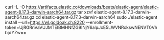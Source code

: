 curl -L -O https://artifacts.elastic.co/downloads/beats/elastic-agent/elastic-agent-8.17.3-darwin-aarch64.tar.gz 
tar xzvf elastic-agent-8.17.3-darwin-aarch64.tar.gz
cd elastic-agent-8.17.3-darwin-aarch64
sudo ./elastic-agent install --url=https://wl.goldoak.ch:8220 --enrollment-token=UjRGRnVaVUJMTElBMHNfZG9INjY6alpJcE5LWVNRckswNENVT0VhbjdYZw==
